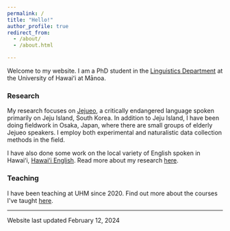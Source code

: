 ```yaml
---
permalink: /
title: "Hello!"
author_profile: true
redirect_from: 
  - /about/
  - /about.html

---
```

Welcome to my website. I am a PhD student in the [Linguistics Department](https://manoa.hawaii.edu/linguistics/) at the University of Hawaiʻi at Mānoa. 

### Research
My research focuses on [Jejueo](https://sites.google.com/a/hawaii.edu/jejueo/home), a critically endangered language spoken primarily on Jeju Island, South Korea. In addition to Jeju Island, I have been doing fieldwork in Osaka, Japan, where there are small groups of elderly Jejueo speakers. I employ both experimental and naturalistic data collection methods in the field.

I have also done some work on the local variety of English spoken in Hawaiʻi, [Hawaiʻi English](/publications/hawaii-english). Read more about my research [here](/research).

### Teaching
I have been teaching at UHM since 2020. Find out more about the courses I've taught [here](/teaching).

---
Website last updated February 12, 2024
